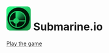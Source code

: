 # <img src="https://github.com/kahagino/Submarine.io/blob/main/images/logo192.png" width="64"> Submarine.io

[Play the game](https://kahagino.itch.io/submarineio)

